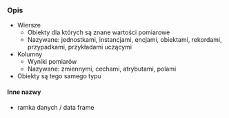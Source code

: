 ### Opis
- Wiersze
	- Obiekty dla których są znane wartości pomiarowe
	- Nazywane: jednostkami, instancjami, encjami, obiektami, rekordami, przypadkami, przykładami uczącymi
- Kolumny
	- Wyniki pomiarów
	- Nazywane: zmiennymi, cechami, atrybutami, polami
- Obiekty są tego samego typu

#### Inne nazwy
- ramka danych / data frame